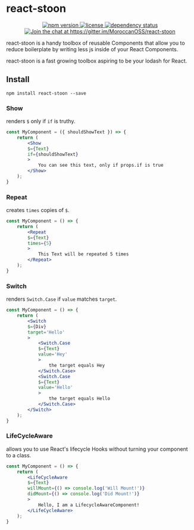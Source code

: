 # react-stoon

<p align="center">
    <a href="https://www.npmjs.com/package/react-stoon">
        <img src="https://img.shields.io/npm/v/react-stoon.svg"
            alt="npm version">
    </a>
    <a href="https://github.com/MoroccanOSS/react-stoon/blob/master/LICENSE">
        <img src="https://img.shields.io/npm/l/react-stoon.svg"
            alt="license">
    </a>
    <a href="https://david-dm.org/MoroccanOSS/react-stoon">
        <img src="https://david-dm.org/MoroccanOSS/react-stoon/status.svg"
            alt="dependency status">
    </a>
    <a href='https://gitter.im/MoroccanOSS/react-stoon?utm_source=badge&utm_medium=badge&utm_campaign=pr-badge&utm_content=badge'>
        <img src='https://badges.gitter.im/MoroccanOSS/react-stoon.svg'
            alt='Join the chat at https://gitter.im/MoroccanOSS/react-stoon'>
    </a>
</p>


react-stoon is a handy toolbox of reusable Components that allow you to reduce boilerplate by writing less js inside of your React Components.


react-stoon is a fast growing toolbox aspiring to be your lodash for React.

## Install

```
npm install react-stoon --save
```


### Show

renders `$` only if `if` is truthy.

```jsx
const MyComponent = ({ shouldShowText }) => {
    return (
        <Show
        $={Text}
        if={shouldShowText}
        >
            You can see this text, only if props.if is true
        </Show>
    );
}
```

### Repeat

creates `times` copies of `$`.

```jsx
const MyComponent = () => {
    return (
        <Repeat
        $={Text}
        times={5}
        >
            This Text will be repeated 5 times
        </Repeat>
    );
}
```

### Switch

renders `Switch.Case` if `value` matches `target`.

```jsx
const MyComponent = () => {
    return (
        <Switch
        $={Div}
        target='Hello'
        >
            <Switch.Case
            $={Text}
            value='Hey'
            >
                the target equals Hey
            </Switch.Case>
            <Switch.Case
            $={Text}
            value='Hello'
            >
                the target equals Hello
            </Switch.Case>
        </Switch>
    );
}
```

### LifeCycleAware

allows you to use React's lifecycle Hooks without turning your component to a class.

```jsx
const MyComponent = () => {
    return (
        <LifeCycleAware
        $={Text}
        willMount={() => console.log('Will Mount!')}
        didMount={() => console.log('Did Mount!')}
        >
            Hello, I am a LifecycleAwareComponent!
        </LifeCycleAware>
    );
}
```
